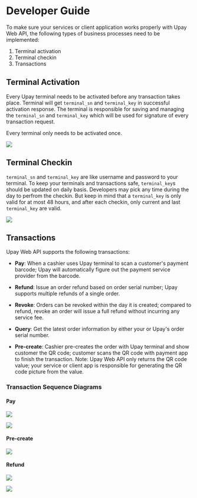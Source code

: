 # Developer Guide

To make sure your services or client application works properly with Upay Web API, the following types of business processes need to be implemented:

1. Terminal activation
2. Terminal checkin
3. Transactions


## Terminal Activation

Every Upay terminal needs to be activated before any transaction takes place. Terminal will get `terminal_sn` and `terminal_key` in successful activation response. The terminal is responsible for saving and managing the `terminal_sn` and `terminal_key` which will be used for signature of every transaction request.

Every terminal only needs to be activated once.

![](../img/activate_sd.png?raw=true) 

## Terminal Checkin

`terminal_sn` and `terminal_key` are like username and password to your terminal. To keep your terminals and transactions safe, `terminal_key`s should be updated on daily basis. Developers may pick any time during the day to perfrom the checkin. But keep in mind that a `terminal_key` is only valid for at most 48 hours, and after each checkin, only current and last `terminal_key` are valid.

![](../img/checkin_sd.png?raw=true) 

## Transactions

Upay Web API supports the following transactions: 

* **Pay**: When a cashier uses Upay terminal to scan a customer's payment barcode; Upay will automatically figure out the payment service provider from the barcode.

* **Refund**: Issue an order refund based on order serial number; Upay supports multiple refunds of a single order.

* **Revoke**: Orders can be revoked within the day it is created; compared to refund, revoke an order will issue a full refund without incurring any service fee.

* **Query**: Get the latest order information by either your or Upay's order serial number.

* **Pre-create**: Cashier pre-creates the order with Upay terminal and show customer the QR code; customer scans the QR code with payment app to finish the transaction. Note: Upay Web API only returns the QR code value; your service or client app is responsible for generating the QR code picture from the value.


### Transaction Sequence Diagrams

#### Pay

![](../img/pay_normal_sd.png?raw=true) 

![](../img/pay_exception_sd.png?raw=true)

#### Pre-create

![](../img/precreate_sd.png?raw=true)

#### Refund

![](../img/refund_normal_sd.png?raw=true)

![](../img/refund_exception_sd.png?raw=true)
